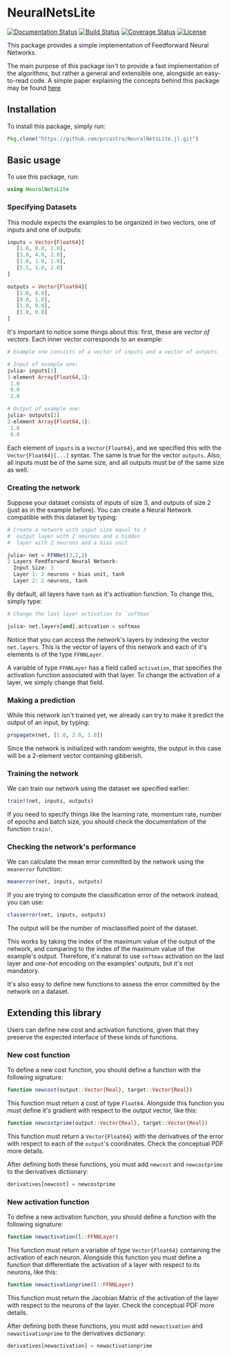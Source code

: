 # NeuralNetsLite

[![Documentation Status](https://readthedocs.org/projects/neuralnetslitejl/badge/?version=latest)](https://readthedocs.org/projects/neuralnetslitejl/?badge=latest)
[![Build Status](https://travis-ci.org/prcastro/NeuralNetsLite.jl.svg?branch=master)](https://travis-ci.org/prcastro/NeuralNetsLite.jl)
[![Coverage Status](https://coveralls.io/repos/prcastro/NeuralNetsLite.jl/badge.svg?branch=master&service=github)](https://coveralls.io/github/prcastro/NeuralNetsLite.jl?branch=master)
[![License](http://img.shields.io/badge/license-MIT-brightgreen.svg?style=flat)](LICENSE.md)

This package provides a simple implementation of Feedforward Neural Networks.

The main purpose of this package isn't to provide a fast implementation of the algorithms, but rather a general and extensible one, alongside an easy-to-read code. A simple paper explaining the concepts behind this package may be found [here](https://www.dropbox.com/s/yxlyowikizkdrut/NeuralNets_jl_Explanation.pdf?dl=0)

## Installation

To install this package, simply run:

```julia
Pkg.clone("https://github.com/prcastro/NeuralNetsLite.jl.git")
```

## Basic usage

To use this package, run:

```julia
using NeuralNetsLite
```

### Specifying Datasets

This module expects the examples to be organized in two vectors, one of inputs and one of outputs:

```julia
inputs = Vector{Float64}[
   [1.0, 0.0, 2.0],
   [3.0, 4.0, 2.0],
   [1.0, 1.0, 1.0],
   [5.5, 1.0, 2.0]
]

outputs = Vector{Float64}[
   [1.0, 0.0],
   [0.0, 1.0],
   [1.0, 0.0],
   [1.0, 0.0]
]
```

It's important to notice some things about this: first, these are *vector of vectors*. Each inner vector corresponds to an example:

```julia
# Example one consists of a vector of inputs and a vector of outputs

# Input of example one:
julia> inputs[1]
3-element Array{Float64,1}:
 1.0
 0.0
 2.0

# Output of example one:
julia> outputs[1]
2-element Array{Float64,1}:
 1.0
 0.0
```

Each element of `inputs` is a `Vector{Float64}`, and we specified this with the `Vector{Float64}[...]` syntax. The same is true for the vector `outputs`. Also, all inputs must be of the same size, and all outputs must be of the same size as well.

### Creating the network

Suppose your dataset consists of inputs of size 3, and outputs of size 2 (just as in the example before). You can create a Neural Network compatible with this dataset by typing:

```julia
# Create a network with input size equal to 3
#  output layer with 2 neurons and a hidden
#  layer with 2 neurons and a bias unit

julia> net = FFNNet(3,2,2)
2 Layers Feedforward Neural Network:
  Input Size: 3
  Layer 1: 2 neurons + bias unit, tanh
  Layer 2: 2 neurons, tanh
```

By default, all layers have `tanh` as it's activation function. To change this, simply type:

```julia
# Change the last layer activation to `softmax`

julia> net.layers[end].activation = softmax
```

Notice that you can access the network's layers by indexing the vector `net.layers`. This is the vector of layers of this network and each of it's elements is of the type `FFNNLayer`.

A variable of type `FFNNLayer` has a field called `activation`, that specifies the activation function associated with that layer. To change the activation of a layer, we simply change that field.

### Making a prediction

While this network isn't trained yet, we already can try to make it predict the output of an input, by typing:

```julia
propagate(net, [1.0, 2.0, 1.0])
```

Since the network is initialized with random weights, the output in this case will be a 2-element vector containing gibberish.

### Training the network

We can train our network using the dataset we specified earlier:

```julia
train!(net, inputs, outputs)
```

If you need to specify things like the learning rate, momentum rate, number of epochs and batch size, you should check the documentation of the function `train!`.

### Checking the network's performance

We can calculate the mean error committed by the network using the `meanerror` function:

```julia
meanerror(net, inputs, outputs)
```

If you are trying to compute the classification error of the network instead, you can use:

```julia
classerror(net, inputs, outputs)
```

The output will be the number of misclassified point of the dataset.

This works by taking the index of the maximum value of the output of the network, and comparing to the index of the maximum value of the example's output. Therefore, it's natural to use `softmax` activation on the last layer and *one-hot* encoding on the examples' outputs, but it's not mandatory.

It's also easy to define new functions to assess the error committed by the network on a dataset.

## Extending this library

Users can define new cost and activation functions, given that they preserve the expected interface of these kinds of functions.

### New cost function

To define a new cost function, you should define a function with the following signature:

```julia
function newcost(output::Vector{Real}, target::Vector{Real})
```

This function must return a cost of type `Float64`. Alongside this function you must define it's gradient with respect to the output vector, like this:

```julia
function newcostprime(output::Vector{Real}, target::Vector{Real})
```

This function must return a `Vector{Float64}` with the derivatives of the error with respect to each of the `output`'s coordinates. Check the conceptual PDF more details.

After defining both these functions, you must add `newcost` and `newcostprime` to the derivatives dictionary:

```julia
derivatives[newcost] = newcostprime
```

### New activation function

To define a new activation function, you should define a function with the following signature:

```julia
function newactivation(l::FFNNLayer)
```

This function must return a variable of type `Vector{Float64}` containing the activation of each neuron. Alongside this function you must define a function that differentiate the activation of a layer  with respect to its neurons, like this:

```julia
function newactivationprime(l::FFNNLayer)
```

This function must return the Jacobian Matrix of the activation of the layer with respect to the neurons of the layer. Check the conceptual PDF more details.

After defining both these functions, you must add `newactivation` and `newactivationprime` to the derivatives dictionary:

```julia
derivatives[newactivation] = newactivationprime
```
